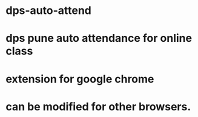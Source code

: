 # dps-auto-attend
# dps pune auto attendance for online class 
# extension for google chrome
# can be modified for other browsers.
